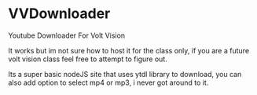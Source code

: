 # VVDownloader
Youtube Downloader For Volt Vision

It works but im not sure how to host it for the class only, if you are a future volt vision class feel free to attempt to figure out.

Its a super basic nodeJS site that uses ytdl library to download, you can also add option to select mp4 or mp3, i never got around to it.
